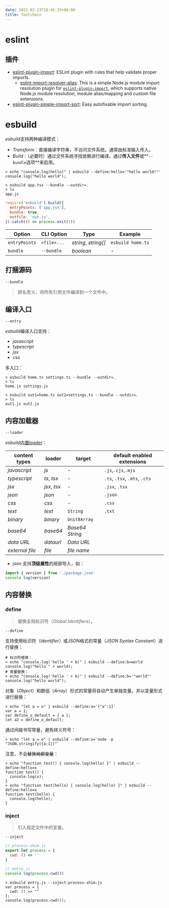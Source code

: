 ```yaml
---
date: 2022-03-23T18:45:33+08:00
title: Toolchain
---
```


# eslint

## 插件

- [eslint-plugin-import](https://github.com/import-js/eslint-plugin-import/): ESLint plugin with rules that help validate proper imports.
	- [eslint-import-resolver-alias](https://github.com/johvin/eslint-import-resolver-alias): This is a simple Node.js module import resolution plugin for [`eslint-plugin-import`](https://www.npmjs.com/package/eslint-plugin-import), which supports native Node.js module resolution, module alias/mapping and custom file extensions.
- [eslint-plugin-simple-import-sort](https://github.com/lydell/eslint-plugin-simple-import-sort/): Easy autofixable import sorting.

# esbuild

*esbuild*支持两种编译模式：
  - *Transform*：直接编译字符串，不访问文件系统。通常由标准输入传入。
  - *Build*：（必要时）通过文件系统寻找依赖进行编译。通过**传入文件**或**`--bundle`选项**来启用。

```shell
> echo "console.log(hello)" | esbuild --define:hello='"hello world!"'
console.log("hello world");
```
```shell
> esbuild app.tsx --bundle --outdir=.
> ls
app.js
```
```javascript
require('esbuild').build({
  entryPoints: ['app.jsx'],
  bundle: true,
  outfile: 'out.js',
}).catch(() => process.exit(1))
```

| Option        | CLI Option  | Type                 | Example           |
| ------------- | ----------- | -------------------- | ----------------- |
| `entryPoints` | `<file>...` | *string*, *string[]* | `esbuild home.ts` |
| `bundle`      | `--bundle`  | *boolean*            | -                 |

## 打捆源码

`--bundle`

> 顾名思义，将所有引用文件编译到一个文件中。

## 编译入口

`--entry`

*esbuild*编译入口支持：
  - *javascript*
  - *typescript*
  - *jsx*
  - *css*

多入口：

```shell
> esbuild home.ts settings.ts --bundle --outdir=.
> ls
home.js settings.js
```
```shell
> esbuild out1=home.ts out2=settings.ts --bundle --outdir=.
> ls
out1.js out2.js
```

## 内容加载器

`--loader`

*esbuild*[内置*loader*](https://esbuild.github.io/content-types/)：

| content types   | loader       | target          | default enabled extensions    |
| --------------- | ------------ | --------------- | ----------------------------- |
| *javascript*    | *js*         | -               | `.js`,`.cjs`,`.mjs`           |
| *typescript*    | *ts*, *tsx*  | -               | `.ts`, `.tsx`, `.mts`, `.cts` |
| *jsx*           | *jsx*, *tsx* | -               | `.jsx`, `.tsx`                |
| *json*          | *json*       | -               | `.json`                       |
| *css*           | *css*        | -               | `.css`                        |
| *text*          | *text*       | `String`        | `.txt`                        |
| *binary*        | *binary*     | `Unit8Array`    |                               |
| *base64*        | *base64*     | *Base64 String* |                               |
| *data URL*      | *dataurl*    | *Data URL*      |                               |
| *external file* | *file*       | *file name*     |                               |

- *json* 支持**顶级属性**的局部导入，如：

```javascript
import { version } from './package.json'
console.log(version)
```

## 内容替换

### define

> 替换全局标识符（*Global Identifiers*）。

`--define`

支持使用标识符（*Identifier*）或JSON格式的常量（*JSON Syntax Constant*）进行替换：

```shell
# 标识符替换：
> echo "console.log('hello ' + b)" | esbuild --define:b=world
console.log("hello " + world);
# 常量替换：
> echo "console.log('hello ' + b)" | esbuild --define:b='"world"'
console.log("hello world");
```

对象（*Object*）和数组（*Array*）形式的常量将自动产生单独变量，并以变量形式进行替换：

```shell
> echo "let a = o" | esbuild --define:o='{"a":1}'
var a = 1;
var define_o_default = { a };
let a2 = define_o_default;
```

通过间接书写常量，避免转义符号：

```shell
> echo "let a = o" | esbuild --define:o=`node -p "JSON.stringify({a:1})"`
```

注意，不会~~替换局部变量~~：

```shell
> echo "function test() { console.log(hello) }" | esbuild --define:hello=x
function test() {
  console.log(x);
}
> echo "function test(hello) { console.log(hello) }" | esbuild --define:hello=x
function test(hello) {
  console.log(hello);
}
```

### inject

> 引入指定文件中的变量。

`--inject`

```javascript
// process-shim.js
export let process = {
  cwd: () => ''
}
```

```javascript
// entry.js
console.log(process.cwd())
```

```shell
> esbuild entry.js --inject:process-shim.js
var process = {
  cwd: () => ""
};
console.log(process.cwd());

```
